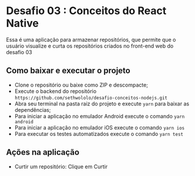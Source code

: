 # Desafio 03 : Conceitos do React Native

Essa é uma aplicação para armazenar repositórios, que permite que o usuário visualize e curta os repositórios criados no front-end web do desafio 03

## Como baixar e executar o projeto

 - Clone o repositório ou baixe como ZIP e descompacte;
 - Execute o backend do repositório `https://github.com/sethwololo/desafio-conceitos-nodejs.git`
 - Abra seu terminal na pasta raiz do projeto e execute `yarn` para baixar as dependências;
 - Para iniciar a aplicação no emulador Android execute o comando  `yarn android`
 - Para iniciar a aplicação no emulador iOS execute o comando  `yarn ios`
 - Para executar os testes automatizados execute o comando  `yarn test`
 
## Ações na aplicação
 - Curtir um repositório: Clique em Curtir

